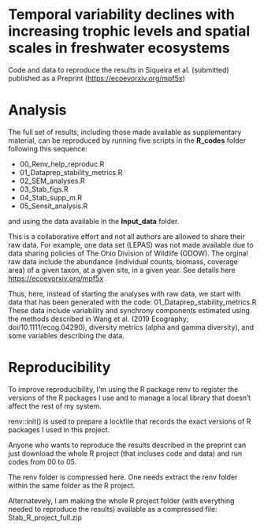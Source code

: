 # Temporal variability declines with increasing trophic levels and spatial scales in freshwater ecosystems

Code and data to reproduce the results in Siqueira et al. (submitted) published as a Preprint (https://ecoevorxiv.org/mpf5x)

# Analysis

The full set of results, including those made available as supplementary material, can be reproduced by running five scripts in the **R_codes** folder following this sequence:

- 00_Renv_help_reproduc.R
- 01_Dataprep_stability_metrics.R 
- 02_SEM_analyses.R
- 03_Stab_figs.R
- 04_Stab_supp_m.R
- 05_Sensit_analysis.R

and using the data available in the **Input_data** folder.

This is a collaborative effort and not all authors are allowed to share their raw data. For example, one data set (LEPAS) was not made available due to data sharing policies of The Ohio Division of Wildlife (ODOW). The orginal raw data include the abundance (individual counts, biomass, coverage area) of a given taxon, at a given site, in a given year. See details here https://ecoevorxiv.org/mpf5x

Thus, here, instead of starting the analyses with raw data, we start with data that has been generated with the code: 01_Dataprep_stability_metrics.R 
These data include variability and synchrony components estimated using the methods described in Wang et al. (2019 Ecography; doi/10.1111/ecog.04290), diversity metrics (alpha and gamma diversity), and some variables describing the data. 

# Reproducibility

To improve reproducibility, I’m using the R package renv to register the versions of the R packages I use and to manage a local library that doesn’t affect the rest of my system. 

renv::init() is used to prepare a lockfile that records the exact versions of R packages I used in this project.

Anyone who wants to reproduce the results described in the preprint can just download the whole R project (that incluses code and data) and run codes from 00 to 05. 

The renv folder is compressed here. One needs extract the renv folder within the same folder as the R project.

Alternatevely, I am making the whole R project folder (with everything needed to reproduce the results) available as a compressed file:
Stab_R_project_full.zip
